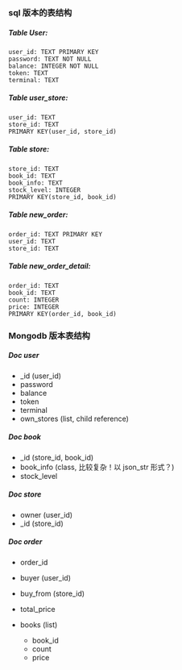 ### sql 版本的表结构

##### Table User:

```
user_id: TEXT PRIMARY KEY
password: TEXT NOT NULL
balance: INTEGER NOT NULL
token: TEXT
terminal: TEXT
```



##### Table user_store:

```
user_id: TEXT
store_id: TEXT
PRIMARY KEY(user_id, store_id)
```



##### Table store:

```
store_id: TEXT
book_id: TEXT
book_info: TEXT
stock_level: INTEGER
PRIMARY KEY(store_id, book_id)
```



##### Table new_order:

```
order_id: TEXT PRIMARY KEY
user_id: TEXT
store_id: TEXT
```



##### Table new_order_detail:

```
order_id: TEXT
book_id: TEXT
count: INTEGER
price: INTEGER
PRIMARY KEY(order_id, book_id)
```



### Mongodb 版本表结构

##### Doc user

- _id (user_id)
- password
- balance
- token
- terminal
- own_stores (list, child reference)



##### Doc book

- _id (store_id, book_id)
- book_info (class, 比较复杂！以 json_str 形式？)
- stock_level



##### Doc store

- owner (user_id)
- _id (store_id)



##### Doc order

- order_id

- buyer (user_id)
- buy_from (store_id)
- total_price
- books (list)
  - book_id
  - count
  - price

